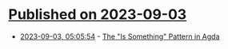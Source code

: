 # [Published on 2023-09-03](index.md)

* [2023-09-03, 05:05:54](https://lobste.rs/s/oknhpt/is_something_pattern_agda) - [The \"Is Something\" Pattern in Agda](https://danilafe.com/blog/agda_is_pattern/)
